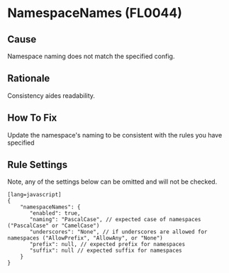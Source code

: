 # NamespaceNames (FL0044)

## Cause

Namespace naming does not match the specified config.

## Rationale

Consistency aides readability.

## How To Fix

Update the namespace's naming to be consistent with the rules you have specified

## Rule Settings

Note, any of the settings below can be omitted and will not be checked.

	[lang=javascript]
    {
        "namespaceNames": { 
           "enabled": true,
           "naming": "PascalCase", // expected case of namespaces ("PascalCase" or "CamelCase")
           "underscores": "None", // if underscores are allowed for namespaces ("AllowPrefix", "AllowAny", or "None")
           "prefix": null, // expected prefix for namespaces
           "suffix": null // expected suffix for namespaces
        }
    }